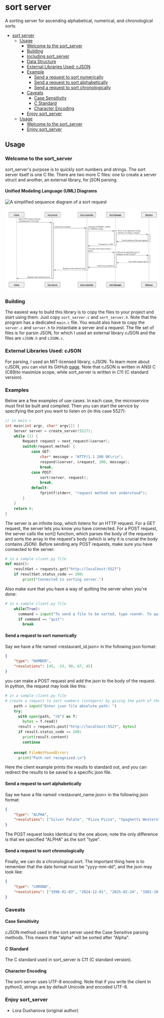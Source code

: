 # sort server
A sorting server for ascending alphabetical, numerical, and chronological sorts.
<!-- TOC -->
* [sort server](#sort-server)
  * [Usage](#usage)
    * [Welcome to the sort_server](#welcome-to-the-sort_server)
    * [Building](#building)
    * [Including sort_server](#including-sort_server)
    * [Data Structure](#data-structure)
    * [External Libraries Used: cJSON](#external-libraries-used-cjson)
    * [Example](#example)
      * [Send a request to sort numerically](#send-a-request-to-sort-numerically)
      * [Send a request to sort alphabetically](#send-a-request-to-sort-alphabetically)
      * [Send a request to sort chronologically](#send-a-request-to-sort-chronologically)
    * [Caveats](#caveats)
      * [Case Sensitivity](#case-sensitivity)
      * [C Standard](#c-standard)
      * [Character Encoding](#character-encoding)
    * [Enjoy sort_server](#enjoy-sort_server)
  * [Usage](#usage-1)
    * [Welcome to the sort_server](#welcome-to-the-sort_server-1)
    * [Enjoy sort_server](#enjoy-sort_server-1)
<!-- TOC -->
## Usage
### Welcome to the sort_server
sort_server's purpose is to quickly sort numbers and strings.
The sort server itself is one C file. There are two more C files: one to create a server struct and another, an external library, for jSON parsing.
#### Unified Modeling Language (UML) Diagrams

![](/home/lora/Microservices/sort/sort_request_uml.png "A simplified sequence diagram of a sort request")

![](./detailed_uml.png "A more detailed sequence diagram of a sort request")
### Building
The easiest way to build this library is to copy the files to your project and start using them. 
Just copy `sort_server.c` and `sort_server.h`. Note that the program has a dedicated `main.c` file. 
You would also have to copy the `server.c` and `server.h` to instantiate a server and a request. 
The file set of files is for parsin JSON, for which I used an external library cJSON and the files are `cJSON.h` and `cJSON.c`. 

### External Libraries Used: cJSON
For parsing, I used an MIT-licensed library, cJSON. To learn more about cJSON, you can visit its GitHub [page](https://github.com/DaveGamble/cJSON/tree/master "optional-title").
Note that cJSON is written in ANSI C (C89)to maximize scope, while sort_server is written in C11 (C standard version).
### Examples
Below are a few examples of use cases. In each case, the microservice must first be built and compiled. 
Then you can start the service by specifying the port you want to listen on (in this case 5527):
``` c
// in main.c
int main(int argc, char* argv[]) {
    Server server = create_server(5527);
    while (1) {
        Request request = next_request(&server);
        switch(request.method) {
            case GET:
                char* message = "HTTP/1.1 200 OK\r\n";
                respond(&server, &request, 200, message);
                break;
            case POST:
                sort(server, request);
                break;
            default:
                fprintf(stderr, "request method not understood");
        }
    }
    return 0;
}
```
The server is an infinite loop, which listens for an HTTP request. 
For a GET request, the server lets you know you have connected. For a POST request, 
the server calls the sort() function, which parses the body of the requests and sorts
the array in the request's body (which is why it is crucial the body contains JSON).
Before sending any POST requests, make sure you have connected to the server:
```python
# in a sample client.py file
def main():
    resultGet = requests.get("http://localhost:5527")
    if resultGet.status_code == 200:
        print("Connected to sorting server.")
```
Also make sure that you have a way of quitting the server when you're done:
```python
# in a sample client.py file
    while(True):
      command = input("To send a file to be sorted, type <send>. To quit, type <quit>: ")
      if command == "quit":
        break
```
#### Send a request to sort numerically
Say we have a file named <restaurant_id.json> in the following json format:
```json
{
    "type": "NUMBER",
    "resolutions": [45, -23, 90, 67, 45]
}
```

you can make a POST request and add the json to the body of the request. In python, the request may look like this:
```python
# in a sample client.py file
# create a request to sort numbers (integers) by giving the path of the json file
    path = input("Enter json file absolute path: ")
    try:
      with open(path, "rb") as f:
        bytes = f.read()
      result = requests.post("http://localhost:5527", bytes)
      if result.status_code == 200:
        print(result.content)
        continue
    
    except FileNotFoundError:
      print("Path not recognized.\n")
```
Here the client example prints the results to standard out, and you can redirect the results to be saved to a specific json file. 
#### Send a request to sort alphabetically
Say we have a file named <restaurant_name.json> in the following json format:
```json
{
    "type": "ALPHA",
    "resolutions": ["Silver Palate", "Pizza Pizza", "Spaghetti Western", "Bomb Bread", "Gelato Gater"]
}
```
The POST request looks identical to the one above; note the only difference is that we specified "ALPHA" as the sort "type".
#### Send a request to sort chronologically
Finally, we can do a chronological sort. The important thing here is to remember that the date format must be "yyyy-mm-dd", and the json may look like:
```json
{
    "type": "CHRONO",
    "resolutions": ["1996-02-03", "2024-12-01", "2025-02-24", "1981-10-01", "1982-01-02"]
}
```
### Caveats
#### Case Sensitivity
cJSON method used in the sort server used the Case Sensitive parsing methods. This means that "alpha" will be sorted after "Alpha".
#### C Standard
The C standard used in sort_server is  C11 (C standard version).
#### Character Encoding
The sort-server uses UTF-8 encoding. Note that if you write the client in python3, strings are by default Unicode and encoded UTF-8. 
### Enjoy sort_server
- Lora Dushanova (original author)